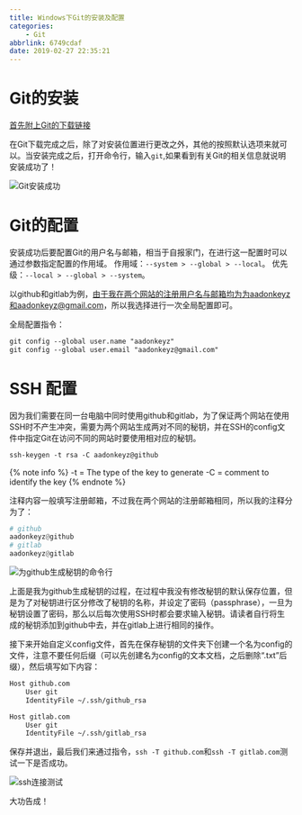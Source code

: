 ```yaml
---
title: Windows下Git的安装及配置
categories:
    - Git
abbrlink: 6749cdaf
date: 2019-02-27 22:35:21
---
```


# Git的安装

[首先附上Git的下载链接](https://git-scm.com/downloads)

在Git下载完成之后，除了对安装位置进行更改之外，其他的按照默认选项来就可以。当安装完成之后，打开命令行，输入`git`,如果看到有关Git的相关信息就说明安装成功了！

![Git安装成功](https://blog-images-1258719270.cos.ap-shanghai.myqcloud.com/Windows%E4%B8%8BGit%E7%9A%84%E5%AE%89%E8%A3%85%E5%8F%8A%E9%85%8D%E7%BD%AE/git%E5%AE%89%E8%A3%85%E6%88%90%E5%8A%9F.png)

# Git的配置

安装成功后要配置Git的用户名与邮箱，相当于自报家门，在进行这一配置时可以通过参数指定配置的作用域。
作用域：`--system > --global > --local`。
优先级：`--local > --global > --system`。

以github和gitlab为例，由于我在两个网站的注册用户名与邮箱均为为aadonkeyz和aadonkeyz@gmail.com，所以我选择进行一次全局配置即可。

全局配置指令：

```md
git config --global user.name "aadonkeyz"
git config --global user.email "aadonkeyz@gmail.com"
```

# SSH 配置

因为我们需要在同一台电脑中同时使用github和gitlab，为了保证两个网站在使用SSH时不产生冲突，需要为两个网站生成两对不同的秘钥，并在SSH的config文件中指定Git在访问不同的网站时要使用相对应的秘钥。

```md
ssh-keygen -t rsa -C aadonkeyz@github
```

{% note info %}
-t = The type of the key to generate
-C = comment to identify the key
{% endnote %}

注释内容一般填写注册邮箱，不过我在两个网站的注册邮箱相同，所以我的注释分为了：

```python
# github
aadonkeyz@github
# gitlab
aadonkeyz@gitlab
```

![为github生成秘钥的命令行](https://blog-images-1258719270.cos.ap-shanghai.myqcloud.com/Windows%E4%B8%8BGit%E7%9A%84%E5%AE%89%E8%A3%85%E5%8F%8A%E9%85%8D%E7%BD%AE/%E4%B8%BAgithub%E7%94%9F%E6%88%90%E7%A7%98%E9%92%A5%E7%9A%84%E5%91%BD%E4%BB%A4%E8%A1%8C.png)

上面是我为github生成秘钥的过程，在过程中我没有修改秘钥的默认保存位置，但是为了对秘钥进行区分修改了秘钥的名称，并设定了密码（passphrase），一旦为秘钥设置了密码，那么以后每次使用SSH时都会要求输入秘钥。请读者自行将生成的秘钥添加到github中去，并在gitlab上进行相同的操作。

接下来开始自定义config文件，首先在保存秘钥的文件夹下创建一个名为config的文件，注意不要任何后缀（可以先创建名为config的文本文档，之后删除“.txt”后缀），然后填写如下内容：

```md
Host github.com
    User git
    IdentityFile ~/.ssh/github_rsa

Host gitlab.com
    User git
    IdentityFile ~/.ssh/gitlab_rsa
```

保存并退出，最后我们来通过指令，`ssh -T github.com`和`ssh -T gitlab.com`测试一下是否成功。

![ssh连接测试](https://blog-images-1258719270.cos.ap-shanghai.myqcloud.com/Windows%E4%B8%8BGit%E7%9A%84%E5%AE%89%E8%A3%85%E5%8F%8A%E9%85%8D%E7%BD%AE/ssh%E8%BF%9E%E6%8E%A5%E6%B5%8B%E8%AF%95.png)

大功告成！